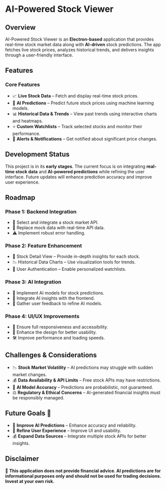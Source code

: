 # AI-Powered Stock Viewer

## Overview
AI-Powered Stock Viewer is an **Electron-based** application that provides real-time stock market data along with **AI-driven** stock predictions. The app fetches live stock prices, analyzes historical trends, and delivers insights through a user-friendly interface. 

## Features
### Core Features
- 📈 **Live Stock Data** – Fetch and display real-time stock prices.
- 🤖 **AI Predictions** – Predict future stock prices using machine learning models.
- 📊 **Historical Data & Trends** – View past trends using interactive charts and heatmaps.
- ⭐ **Custom Watchlists** – Track selected stocks and monitor their performance.
- 🔔 **Alerts & Notifications** – Get notified about significant price changes.

## Development Status
This project is in its **early stages**. The current focus is on integrating **real-time stock data** and **AI-powered predictions** while refining the user interface. Future updates will enhance prediction accuracy and improve user experience.

## Roadmap
### Phase 1: Backend Integration
- 🔎 Select and integrate a stock market API.
- 🔄 Replace mock data with real-time API data.
- ⚠️ Implement robust error handling.

### Phase 2: Feature Enhancement
- 📌 Stock Detail View – Provide in-depth insights for each stock.
- 📉 Historical Data Charts – Use visualization tools for trends.
- 🔑 User Authentication – Enable personalized watchlists.

### Phase 3: AI Integration
- 🧠 Implement AI models for stock predictions.
- 📡 Integrate AI insights with the frontend.
- 🔬 Gather user feedback to refine AI models.

### Phase 4: UI/UX Improvements
- 📱 Ensure full responsiveness and accessibility.
- 🎨 Enhance the design for better usability.
- 🛠️ Improve performance and loading speeds.

## Challenges & Considerations
- 📉 **Stock Market Volatility** – AI predictions may struggle with sudden market changes.
- 💰 **Data Availability & API Limits** – Free stock APIs may have restrictions.
- 🎯 **AI Model Accuracy** – Predictions are probabilistic, not guaranteed.
- ⚖️ **Regulatory & Ethical Concerns** – AI-generated financial insights must be responsibly managed.

## Future Goals 🚀
- 🎯 **Improve AI Predictions** – Enhance accuracy and reliability.
- 🏦 **Refine User Experience** – Improve UI and usability.
- 💰 **Expand Data Sources** – Integrate multiple stock APIs for better insights.

## Disclaimer
🚨 **This application does not provide financial advice. AI predictions are for informational purposes only and should not be used for trading decisions. Invest at your own risk.**
